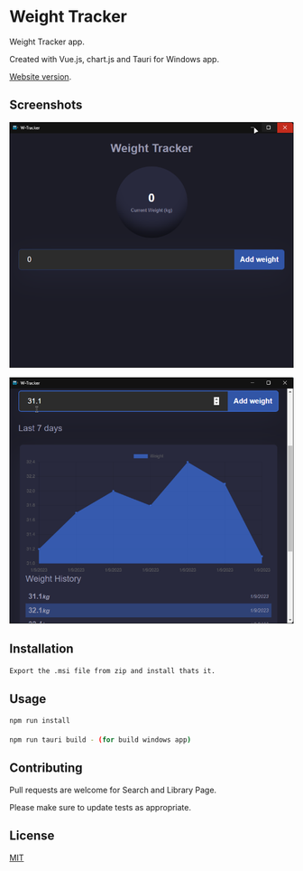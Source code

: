 # Weight Tracker

Weight Tracker app. 

Created with Vue.js, chart.js and Tauri for Windows app.

 [Website version](https://weight-trackerr.netlify.app/).

## Screenshots
![app image](https://github.com/Tahckn/weight-tracker/blob/main/public/Weight_Tracker_nifOSLEhSl.png)

![app image](https://github.com/Tahckn/weight-tracker/blob/main/public/Weight_Tracker_hNt8i70mX4.png)


## Installation
```bash
Export the .msi file from zip and install thats it.
```

## Usage
 ```bash
npm run install

npm run tauri build - (for build windows app)
```
## Contributing

Pull requests are welcome for Search and Library Page.

Please make sure to update tests as appropriate.

## License

[MIT](https://github.com/Tahckn/weight-tracker/blob/main/LICENSE)
